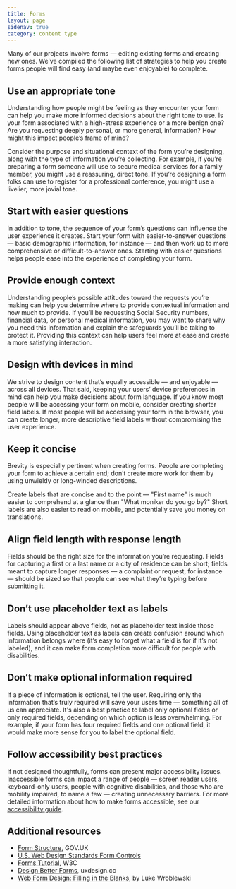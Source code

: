 ```yaml
---
title: Forms
layout: page
sidenav: true
category: content type
---
```

Many of our projects involve forms — editing existing forms and creating new ones. We’ve compiled the following list of strategies to help you create forms people will find easy (and maybe even enjoyable) to complete. 

## Use an appropriate tone 

Understanding how people might be feeling as they encounter your form can help you make more informed decisions about the right tone to use.  Is your form associated with a high-stress experience or a more benign one? Are you requesting deeply personal, or more general, information? How might this impact people’s frame of mind?

Consider the purpose and situational context of the form you’re designing, along with the type of information you’re collecting. For example, if you’re preparing a form someone will use to secure medical services for a family member, you might use a reassuring, direct tone. If you’re designing a form folks can use to register for a professional conference, you might use a livelier, more jovial tone.

## Start with easier questions

In addition to tone, the sequence of your form’s questions can influence the user experience it creates. Start your form with easier-to-answer questions — basic demographic information, for instance — and then work up to more comprehensive or difficult-to-answer ones. Starting with easier questions helps people ease into the experience of completing your form.  

## Provide enough context

Understanding people’s possible attitudes toward the requests you’re making can help you determine where to provide contextual information and how much to provide. If you’ll be requesting Social Security numbers, financial data, or personal medical information, you may want to share why you need this information and explain the safeguards you’ll be taking to protect it. Providing this context can help users feel more at ease and create a more satisfying interaction. 

## Design with devices in mind

We strive to design content that’s equally accessible — and enjoyable — across all devices. That said, keeping your users’ device preferences in mind can help you make decisions about form language. If you know most people will be accessing your form on mobile, consider creating shorter field labels. If most people will be accessing your form in the browser, you can create longer, more descriptive field labels without compromising the user experience.  

## Keep it concise

Brevity is especially pertinent when creating forms. People are completing your form to achieve a certain end; don’t create more work for them by using unwieldy or long-winded descriptions. 

Create labels that are concise and to the point — "First name" is much easier to comprehend at a glance than "What moniker do you go by?" Short labels are also easier to read on mobile, and potentially save you money on translations.

## Align field length with response length

Fields should be the right size for the information you’re requesting. Fields for capturing a first or a last name or a city of residence can be short; fields meant to capture longer responses — a complaint or request, for instance — should be sized so that people can see what they’re typing before submitting it.

## Don’t use placeholder text as labels

Labels should appear above fields, not as placeholder text inside those fields. Using placeholder text as labels can create confusion around which information belongs where (it’s easy to forget what a field is for if it’s not labeled), and it can make form completion more difficult for people with disabilities. 

## Don’t make optional information required

If a piece of information is optional, tell the user. Requiring only the information that’s truly required will save your users time — something all of us can appreciate. It's also a best practice to label only optional fields or only required fields, depending on which option is less overwhelming. For example, if your form has four required fields and one optional field, it would make more sense for you to label the optional field. 

## Follow accessibility best practices

If not designed thoughtfully, forms can present major accessibility issues. Inaccessible forms can impact a range of people — screen reader users, keyboard-only users, people with cognitive disabilities, and those who are mobility impaired, to name a few — creating unnecessary barriers. For more detailed information about how to make forms accessible, see our [accessibility guide](https://accessibility.18f.gov/forms/).

## Additional resources

* [Form Structure](https://www.gov.uk/service-manual/design/form-structure), GOV.UK
* [U.S. Web Design Standards Form Controls](https://standards.usa.gov/components/form-controls/)
* [Forms Tutorial](https://www.w3.org/WAI/tutorials/forms/), W3C
* [Design Better Forms](https://uxdesign.cc/design-better-forms-96fadca0f49c), uxdesign.cc
* [Web Form Design: Filling in the Blanks](http://rosenfeldmedia.com/books/web-form-design/), by Luke Wroblewski
